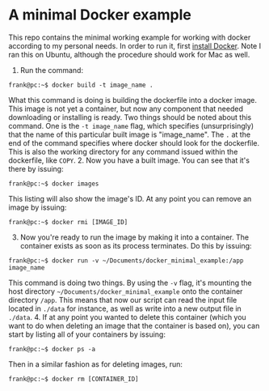 # A minimal Docker example

This repo contains the minimal working example for working with docker according to my personal needs.
In order to run it, first [install Docker](https://docs.docker.com/install/). Note I ran this on Ubuntu,
although the procedure should work for Mac as well.

1. Run the command:
```console
frank@pc:~$ docker build -t image_name .
```
What this command is doing is building the dockerfile into a docker image. This image is not yet a container, but now any component that needed downloading or installing is ready. Two things should be noted about this command. One is the `-t image_name` flag, which specifies
(unsurprisingly) that the name of this particular built image is "image_name". The `.` at the end of the command specifies where docker
should look for the dockerfile. This is also the working directory for any command issued within the dockerfile, like `COPY`.
2. Now you have a built image. You can see that it's there by issuing:
```console
frank@pc:~$ docker images
```
This listing will also show the image's ID. At any point you can remove an image by issuing:
```console
frank@pc:~$ docker rmi [IMAGE_ID]
```
3. Now you're ready to run the image by making it into a container. The container exists as soon as its process terminates.
Do this by issuing:
```console
frank@pc:~$ docker run -v ~/Documents/docker_minimal_example:/app image_name
```
This command is doing two things. By using the `-v` flag, it's mounting the host directory `~/Documents/docker_minimal_example` onto the
container directory `/app`. This means that now our script can read the input file located in `./data` for instance, as well as write
into a new output file in `./data`.
4. If at any point you wanted to delete this container (which you want to do when deleting an image that the container is based on), you can
start by listing all of your containers by issuing:
```console
frank@pc:~$ docker ps -a
```
Then in a similar fashion as for deleting images, run:
```console
frank@pc:~$ docker rm [CONTAINER_ID]
```